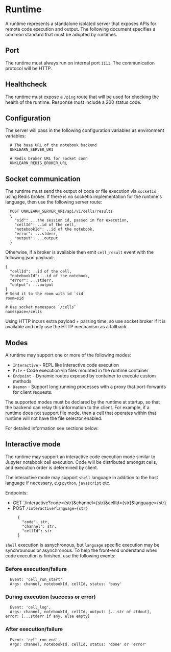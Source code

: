 # Runtime

A runtime represents a standalone isolated server that exposes APIs for remote code execution and output. The following document specifies a common standard that must be adopted by runtimes.

## Port

The runtime must always run on internal port `1111`. The communication protocol will be HTTP.

## Healthcheck

The runtime must expose a `/ping` route that will be used for checking the health of the runtime. Response must include a 200 status code.

## Configuration

The server will pass in the following configuration variables as environment variables:

```
  # The base URL of the notebook backend
  UNKLEARN_SERVER_URI
  
  # Redis broker URL for socket conn
  UNKLEARN_REDIS_BROKER_URL
```

## Socket communication

The runtime must send the output of code or file execution via `socketio` using Redis broker. If there is no socketio implementation for the runtime's language, then use the following server route:

```
  POST UNKLEARN_SERVER_URI/api/v1/cells/results
  {
    "sid": ...the session id, passed in for execution,
    "cellId": ..id of the cell,
    "notebookId": ..id of the notebook,
    "error": ...stderr,
    "output": ...output
  }
```

Otherwise, if a broker is available then emit `cell_result` event with the following json payload:

```
{
  "cellId": ..id of the cell,
  "notebookId": ..id of the notebook,
  "error": ...stderr,
  "output": ...output
}
# Send it to the room with id `sid`
room=sid

# Use socket namespace `/cells`
namespace=/cells

```

Using HTTP incurs extra payload + parsing time, so use socket broker if it is available and only use the HTTP mechanism as a fallback.

## Modes

A runtime may support one or more of the following modes:

* `Interactive` - REPL like interactive code execution
* `File` - Code execution via files mounted in the runtime container
* `Endpoint` - Dynamic routes exposed by container to execute custom methods
* `Daemon` - Support long running processes with a proxy that port-forwards for client requests.

The supported modes must be declared by the runtime at startup, so that the backend can relay this information to the client.
For example, if a runtime does not support file mode, then a cell that operates within that runtime will not have the file selector enabled.

For detailed information see sections below:


## Interactive mode

The runtime may support an interactive code execution mode similar to Jupyter notebook cell execution. Code will be distributed amongst cells, and execution order is determined by client.

The interactive mode may support `shell` language in addition to the host language if necessary, e.g `python`, `javascript` etc.

Endpoints: 
* GET `/interactive?code={str}&channel={str}&cellId={str}&language={str}
* POST `/interactive?language={str}`
  ```
    {
      "code": str,
      "channel": str,
      "cellId": str
    }
  ```

`shell` execution is asnychronous, but `language` specific execution may be synchrounous or asynchronous. To help the front-end understand when code execution is finished, use the following events:

### Before execution/failure
```
  Event: 'cell_run_start'
  Args: channel, notebookId, cellId, status: 'busy'
```

### During execution (success or error)
```
  Event: 'cell_log',
  Args: channel, notebookId, cellId, output: [...str of stdout], error: [...stderr if any, else empty]
```

### After execution/failure
```
  Event: 'cell_run_end',
  Args: channel, notebookId, cellId, status: 'done' or 'error'
```


